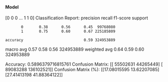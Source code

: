 #### Model
[0 0 0 ... 1 1 0]
Classification Report:
              precision    recall  f1-score   support

           0       0.38      0.56      0.45  99768080
           1       0.75      0.60      0.67 225185809

    accuracy                           0.59 324953889
   macro avg       0.57      0.58      0.56 324953889
weighted avg       0.64      0.59      0.60 324953889

Accuracy: 0.5896379716815761
Confusion Matrix:
[[ 55502631  44265449]
 [ 89083288 136102521]]
Confusion Matrix (%):
[[17.08015595 13.62207085]
 [27.41413198 41.88364122]]
